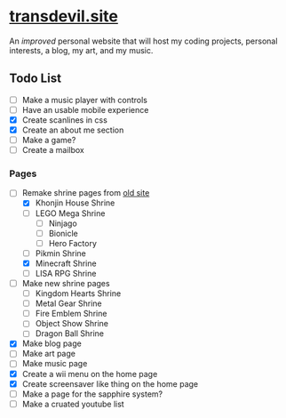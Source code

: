 # [transdevil.site](https://transdevil.site/)

An _improved_ personal website that will host my coding projects, personal interests, a blog, my art, and my music.

## Todo List

- [ ] Make a music player with controls
- [ ] Have an usable mobile experience
- [x] Create scanlines in css
- [x] Create an about me section
- [ ] Make a game?
- [ ] Create a mailbox

### Pages

- [ ] Remake shrine pages from [old site](https://thetransgenderdevil.neocities.org/)
  - [x] Khonjin House Shrine
  - [ ] LEGO Mega Shrine
    - [ ] Ninjago
    - [ ] Bionicle
    - [ ] Hero Factory
  - [ ] Pikmin Shrine
  - [x] Minecraft Shrine
  - [ ] LISA RPG Shrine
- [ ] Make new shrine pages
  - [ ] Kingdom Hearts Shrine
  - [ ] Metal Gear Shrine
  - [ ] Fire Emblem Shrine
  - [ ] Object Show Shrine
  - [ ] Dragon Ball Shrine
- [x] Make blog page
- [ ] Make art page
- [ ] Make music page
- [x] Create a wii menu on the home page
- [x] Create screensaver like thing on the home page
- [ ] Make a page for the sapphire system?
- [ ] Make a cruated youtube list
